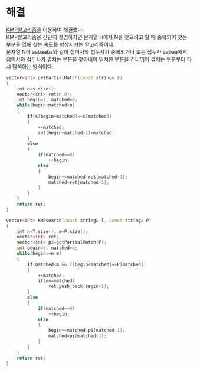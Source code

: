 # 해결 
[KMP알고리즘](https://github.com/jja08111/algorithm/blob/master/algospot/20%20%EB%AC%B8%EC%9E%90%EC%97%B4/2%20%EB%AC%B8%EC%9E%90%EC%97%B4%20%EA%B2%80%EC%83%89/KMP.cpp)을 
이용하여 해결했다.  
KMP알고리즘을 간단히 설명하자면 문자열 H에서 N을 찾으려고 할 때 중복되어 찾는 부분을 없애 찾는 속도를 향상시키는 알고리즘이다.  
문자열 N이 aabaaba와 같이 접미사와 접두사가 중복되거나 또는 접두사 aabaa에서 접미사와 접두사가 겹치는 부분을 찾아내어 일치한 부분을 건너뛰어 겹치는 부분부터 다시 탐색하는 방식이다.  
```c++
vector<int> getPartialMatch(const string& s)
{
    int n=s.size();
    vector<int> ret(n,0);
    int begin=1, matched=0;
    while(begin+matched<n)
    {
        if(s[begin+matched]==s[matched])
        {
            ++matched;
            ret[begin+matched-1]=matched;
        }
        else
        {
            if(matched==0)
                ++begin;
            else
            {
                begin+=matched-ret[matched-1];
                matched=ret[matched-1];
            }
        }
    }
    return ret;
}

vector<int> KMPsearch(const string& T, const string& P)
{
    int n=T.size(), m=P.size();
    vector<int> ret;
    vector<int> pi=getPartialMatch(P);
    int begin=0, matched=0;
    while(begin<=n-m)
    {
        if(matched<m && T[begin+matched]==P[matched])
        {
            ++matched;
            if(m==matched)
                ret.push_back(begin+1);
        }
        else
        {
            if(matched==0)
                ++begin;
            else
            {
                begin+=matched-pi[matched-1];
                matched=pi[matched-1];
            }
        }
    }
    return ret;
}
```
